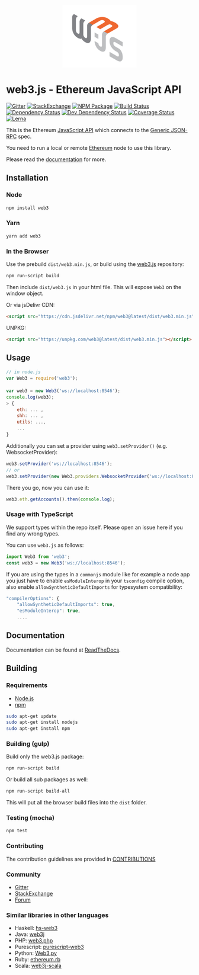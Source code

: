 <p align="center">
  <img src="assets/logo/web3js.jpg" width="200" alt="web3.js" />
</p>

# web3.js - Ethereum JavaScript API

[![Gitter][gitter-image]][gitter-url] [![StackExchange][stackexchange-image]][stackexchange-url] [![NPM Package][npm-image]][npm-url] [![Build Status][travis-image]][travis-url] [![Dependency Status][deps-image]][deps-url] [![Dev Dependency Status][deps-dev-image]][deps-dev-url] [![Coverage Status][coveralls-image]][coveralls-url]
[![Lerna][lerna-image]][lerna-url]

This is the Ethereum [JavaScript API][docs]
which connects to the [Generic JSON-RPC](https://github.com/ethereum/wiki/wiki/JSON-RPC) spec.

You need to run a local or remote [Ethereum](https://www.ethereum.org/) node to use this library.

Please read the [documentation][docs] for more.

## Installation

### Node

```bash
npm install web3
```

### Yarn

```bash
yarn add web3
```

### In the Browser

Use the prebuild `dist/web3.min.js`, or
build using the [web3.js][repo] repository:

```bash
npm run-script build
```

Then include `dist/web3.js` in your html file.
This will expose `Web3` on the window object.

Or via jsDelivr CDN:

```html
<script src="https://cdn.jsdelivr.net/npm/web3@latest/dist/web3.min.js"></script>
```

UNPKG:

```html
<script src="https://unpkg.com/web3@latest/dist/web3.min.js"></script>
```

## Usage

```js
// in node.js
var Web3 = require('web3');

var web3 = new Web3('ws://localhost:8546');
console.log(web3);
> {
    eth: ... ,
    shh: ... ,
    utils: ...,
    ...
}
```

Additionally you can set a provider using `web3.setProvider()` (e.g. WebsocketProvider):

```js
web3.setProvider('ws://localhost:8546');
// or
web3.setProvider(new Web3.providers.WebsocketProvider('ws://localhost:8546'));
```

There you go, now you can use it:

```js
web3.eth.getAccounts().then(console.log);
```

### Usage with TypeScript

We support types within the repo itself. Please open an issue here if you find any wrong types.

You can use `web3.js` as follows:

```typescript
import Web3 from 'web3';
const web3 = new Web3('ws://localhost:8546');
```

If you are using the types in a `commonjs` module like for example a node app you just have to enable `esModuleInterop` in your `tsconfig` compile option, also enable `allowSyntheticDefaultImports` for typesystem compatibility:

```js
"compilerOptions": {
    "allowSyntheticDefaultImports": true,
    "esModuleInterop": true,
    ....
```

## Documentation

Documentation can be found at [ReadTheDocs][docs].

## Building

### Requirements

-   [Node.js](https://nodejs.org)
-   [npm](https://www.npmjs.com/)

```bash
sudo apt-get update
sudo apt-get install nodejs
sudo apt-get install npm
```

### Building (gulp)

Build only the web3.js package:

```bash
npm run-script build
```

Or build all sub packages as well:

```bash
npm run-script build-all
```

This will put all the browser build files into the `dist` folder.

### Testing (mocha)

```bash
npm test
```

### Contributing

The contribution guidelines are provided in [CONTRIBUTIONS](./CONTRIBUTIONS.md)

### Community

-   [Gitter][gitter-url]
-   [StackExchange][stackexchange-url]
-   [Forum](https://forum.ethereum.org/categories/ethereum-js)

### Similar libraries in other languages

-   Haskell: [hs-web3](https://github.com/airalab/hs-web3)
-   Java: [web3j](https://github.com/web3j/web3j)
-   PHP: [web3.php](https://github.com/sc0Vu/web3.php)
-   Purescript: [purescript-web3](https://github.com/f-o-a-m/purescript-web3)
-   Python: [Web3.py](https://github.com/ethereum/web3.py)
-   Ruby: [ethereum.rb](https://github.com/EthWorks/ethereum.rb)
-   Scala: [web3j-scala](https://github.com/mslinn/web3j-scala)

[repo]: https://github.com/ethereum/web3.js
[docs]: http://web3js.readthedocs.io/
[npm-image]: https://img.shields.io/npm/dm/web3.svg
[npm-url]: https://npmjs.org/package/web3
[travis-image]: https://travis-ci.org/ethereum/web3.js.svg?branch=1.x
[travis-url]: https://travis-ci.org/ethereum/web3.js?branch=1.x
[deps-image]: https://david-dm.org/ethereum/web3.js/1.x/status.svg
[deps-url]: https://david-dm.org/ethereum/web3.js/1.x
[deps-dev-image]: https://david-dm.org/ethereum/web3.js/1.x/dev-status.svg
[deps-dev-url]: https://david-dm.org/ethereum/web3.js/1.x/#info=devDependencies
[coveralls-image]: https://coveralls.io/repos/ethereum/web3.js/badge.svg?branch=1.x
[coveralls-url]: https://coveralls.io/r/ethereum/web3.js?branch=1.x
[waffle-image]: https://badge.waffle.io/ethereum/web3.js.svg?label=ready&title=Ready
[waffle-url]: https://waffle.io/ethereum/web3.js
[gitter-image]: https://badges.gitter.im/Join%20Chat.svg
[gitter-url]:  https://gitter.im/ethereum/web3.js
[lerna-image]: https://img.shields.io/badge/maintained%20with-lerna-cc00ff.svg
[lerna-url]: https://lerna.js.org/
[stackexchange-image]: https://img.shields.io/badge/web3js-stackexchange-brightgreen
[stackexchange-url]: https://ethereum.stackexchange.com/questions/tagged/web3js